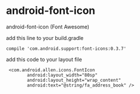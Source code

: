 # android-font-icon
android-font-icon (Font Awesome)

add this line to your build.gradle
```
compile 'com.android.support:font-icons:0.3.7'
```
add this code to your layout file
```
 <com.android.allen.icons.FontIcon
        android:layout_width="80sp"
        android:layout_height="wrap_content"
        android:text="@string/fa_address_book" />
```
